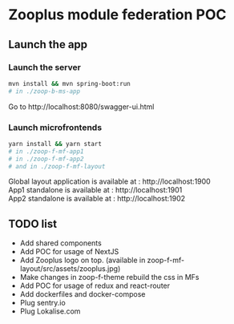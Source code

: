 # Zooplus module federation POC

## Launch the app

### Launch the server

```sh
mvn install && mvn spring-boot:run
# in ./zoop-b-ms-app
```

Go to http://localhost:8080/swagger-ui.html

### Launch microfrontends

```sh
yarn install && yarn start
# in ./zoop-f-mf-app1
# in ./zoop-f-mf-app2
# and in ./zoop-f-mf-layout
```

Global layout application is available at : http://localhost:1900  
App1 standalone is available at : http://localhost:1901  
App2 standalone is available at : http://localhost:1902

## TODO list

- Add shared components
- Add POC for usage of NextJS
- Add Zooplus logo on top. (available in zoop-f-mf-layout/src/assets/zooplus.jpg)
- Make changes in zoop-f-theme rebuild the css in MFs
- Add POC for usage of redux and react-router
- Add dockerfiles and docker-compose
- Plug sentry.io
- Plug Lokalise.com
